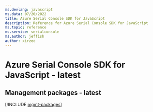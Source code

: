 ```yaml
---
ms.devlang: javascript
ms.data: 07/20/2022
title: Azure Serial Console SDK for JavaScript
description: Reference for Azure Serial Console SDK for JavaScript
ms.topic: reference
ms.service: serialconsole
ms.author: jeffish
author: xirzec
---
```

# Azure Serial Console SDK for JavaScript - latest

## Management packages - latest
[!INCLUDE [mgmt-packages](serial-console-mgmt-index.md)]
